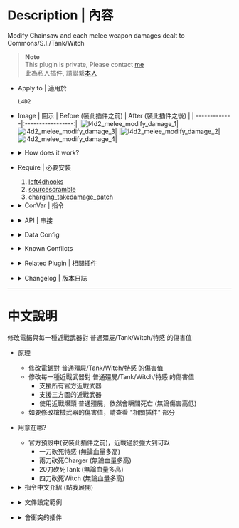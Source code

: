 # Description | 內容
Modify Chainsaw and each melee weapon damages dealt to Commons/S.I./Tank/Witch

> __Note__ <br/>
This plugin is private, Please contact [me](https://github.com/fbef0102/Game-Private_Plugin#私人插件列表-private-plugins-list)<br/>
此為私人插件, 請聯繫[本人](https://github.com/fbef0102/Game-Private_Plugin#私人插件列表-private-plugins-list)

* Apply to | 適用於
	```
	L4D2
	```

* Image | 圖示
    | Before (裝此插件之前)  			| After (裝此插件之後) |
    | -------------|:-----------------:|
    |![l4d2_melee_modify_damage_1](image/l4d2_melee_modify_damage_1.gif)|![l4d2_melee_modify_damage_3](image/l4d2_melee_modify_damage_3.gif)|
    |![l4d2_melee_modify_damage_2](image/l4d2_melee_modify_damage_2.gif)|![l4d2_melee_modify_damage_4](image/l4d2_melee_modify_damage_4.gif)|

* <details><summary>How does it work?</summary>

    * (Before) Melee weapons in l4d2 are too powerful
        * One-Melee kill Boomer/Jockey/Smoker/Hunter/Spitter (No matter health)
        * Two-Melee kill Charger (No matter health)
        * 20-Melee kill Tank (No matter health)
        * 4-Melee kill Witch (No matter health)
    * (After) Modify Chainsaw damages dealt to Commons/S.I./Tank/Witch
    * (After) Modify each melee damages dealt to Commons/S.I./Tank/Witch
        * Support All official melee weapon
        * Support custom melee weapon
        * A common zombie still instantly dies on a headshot by melee (No matter what damage).
    * To modify each gun weapons' damage, please check "Related Plugin" below
</details>

* Require | 必要安裝
    1. [left4dhooks](https://forums.alliedmods.net/showthread.php?t=321696)
    2. [sourcescramble](https://github.com/nosoop/SMExt-SourceScramble/releases)
    3. [charging_takedamage_patch](https://github.com/fbef0102/L4D1_2-Plugins/tree/master/charging_takedamage_patch)

* <details><summary>ConVar | 指令</summary>

    * cfg/sourcemod/l4d2_melee_modify_damage.cfg
        ```php
        // 0=Plugin off, 1=Plugin on. Modify Chainsaw and each melee weapon damages dealt to Commons/S.I./Tank/Witch
        // A common zombie still instantly dies on a headshot by melee.
        l4d2_melee_modify_damage_enable "1"

        // Set wounds only when the zombie is going to die.
        l4d2_melee_modify_damage_common_wound_dead "1"
        ```
</details>

* <details><summary>API | 串接</summary>

    ```php
    library name: l4d2_melee_modify_damage
    ```
</details>

* <details><summary>Data Config</summary>

    * Modify each melee damages dealt to Commons/S.I./Tank/Witch
    * [data/l4d2_melee_modify_damage.cfg](data/l4d2_melee_modify_damage.cfg)
        ```php
        "l4d2_melee_modify_damage"
        {
            "chainsaw"	//chainsaw
            {
                "Enable"		"1"     // Enable
                "Tank"			"100"   // modify damage to Tank
                "Witch"			"-1"    // modify damage to Witch, -1=Default damage
                "Common"		"100"   // modify damage to Commons
                "Smoker"		"100"   // modify damage to Smoker
                "Boomer"		"100"   // modify damage to Boomer
                "Hunter"		"100"   // modify damage to Hunter
                "Spitter"		"100"   // modify damage to Spitter
                "Jockey"		"100"   // modify damage to Jockey
                "Charger"		"100"   // modify damage to Charger
            }

            //Melee default settings
            "melee_default"
            {
                // 1=Enable, 0=Disable
                "Enable"		"1"
                
                // Meleee damage to Tank (-1: damage unchaged)
                "Tank"			"500"
                
                // Meleee damage to Witch (-1: damage unchaged)
                "Witch"			"250"
                
                // Meleee damage to Common Infected (-1: damage unchaged)
                "Common"		"250"
                
                // Meleee damage to Smoker (-1: damage unchaged)
                "Smoker"		"390.0" 
                
                // Meleee damage to Boomer (-1: damage unchaged)
                "Boomer"		"390"
                
                // Meleee damage to Tank (-1: damage unchaged)
                "Hunter"		"390"
                
                // Meleee damage to Spitter (-1: damage unchaged)
                "Spitter"		"390"
                
                // Meleee damage to Jockey (-1: damage unchaged)
                "Jockey"		"390"
                
                // Meleee damage to Charger (-1: damage unchaged)
                "Charger"		"390"
                
                // Meleee damage multi if hit head
                "HeadShot_multi"
                {
                    "Tank"			"2.0"
                    "Witch"			"2.0"
                    //"Common"		"2.0" //Doesn't work. A common zombie still instantly dies on a headshot by melee. (無效, 近戰爆頭殭屍依然瞬間死亡)
                    "Smoker"		"2.0"
                    "Boomer"		"2.0"
                    "Hunter"		"2.0"
                    "Spitter"		"2.0"
                    "Jockey"		"2.0"
                    "Charger"		"2.0"
                }
                
                // Meleee damage multi if hit Leg
                "Leg_multi"
                {
                    "Tank"			"1.0"
                    "Witch"			"1.0"
                    "Common"		"1.0"
                    "Smoker"		"0.5"
                    "Boomer"		"0.5"
                    "Hunter"		"0.5"
                    "Spitter"		"0.5"
                    "Jockey"		"0.5"
                    "Charger"		"0.5"
                }
            }

            // Add other melee weapon if you want
            ...
        }
        ```
</details>

* <details><summary>Known Conflicts</summary>
    
    If you don't use any of these plugins at all, no need to worry about conflicts.
    1. [Nerf Damage To Commons](https://forums.alliedmods.net/showthread.php?t=330085)
        * Disable nerf damage for melee weapon and Chainsaw
    2. [Common Infected Health - Damage Received](https://forums.alliedmods.net/showthread.php?t=332832)
        * Disable damage modify for melee weapon and Chainsaw
</details>

* <details><summary>Related Plugin | 相關插件</summary>

    1. [l4d2_gun_damage_modify](https://github.com/fbef0102/L4D1_2-Plugins/tree/master/l4d2_gun_damage_modify): Modify every weapon damage done to Tank, SI, Witch, Common in l4d2
        * 修改每一種槍械武器對普通殭屍/Tank/Witch/特感 的傷害倍率
    1. [l4d2_melee_durability](/L4D_插件/Real_Realism_真寫實模式/l4d2_melee_durability): Every melee weapons have durability, once run out durability, the melee weapon will be removed
        * 每個近戰武器都有耐久值，揮砍殭屍會消耗耐力，當耐久值耗盡時移除近戰武器
</details>

* <details><summary>Changelog | 版本日誌</summary>

    * v1.4 (2024-8-11)
        * Optimize Code
        * Update Gamedata

    * v1.3 (2024-8-6)
        * Optimize Code

    * v1.2 (2024-7-23)
        * Melee won't one-swing-kill hunter when poucing
        * Melee won't one-swing-kill jockey when leaping

    * v1.1 (2024-1-27)
        * Modify melee damage multiplier by HeadShot or Leg

    * v1.0 (2024-1-25)
        * Initial Release
</details>

- - - -
# 中文說明
修改電鋸與每一種近戰武器對 普通殭屍/Tank/Witch/特感 的傷害值

* 原理
    * 修改電鋸對 普通殭屍/Tank/Witch/特感 的傷害值
    * 修改每一種近戰武器對 普通殭屍/Tank/Witch/特感 的傷害值
        * 支援所有官方近戰武器
        * 支援三方圖的近戰武器
        * 使用近戰爆頭 普通殭屍，依然會瞬間死亡 (無論傷害高低)
    * 如要修改槍械武器的傷害值，請查看 "相關插件" 部分

* 用意在哪?
    * 官方預設中(安裝此插件之前)，近戰過於強大到可以
        * 一刀砍死特感 (無論血量多高)
        * 兩刀砍死Charger (無論血量多高)
        * 20刀砍死Tank (無論血量多高)
        * 四刀砍死Witch (無論血量多高)

* <details><summary>指令中文介紹 (點我展開)</summary>

    * cfg/sourcemod/l4d2_melee_modify_damage.cfg
        ```php
        // 0=關閉插件, 1=啟動插件.
        // 近戰爆頭 普通殭屍，依然會瞬間死亡
        l4d2_melee_modify_damage_enable "1"

        // 普通殭屍 1=確定死亡時才會有傷口, 0=每次被近戰或電鋸砍到會有傷口
        l4d2_melee_modify_damage_common_wound_dead "1"
        ```
</details>

* <details><summary>文件設定範例</summary>

    * 修改每一種近戰武器對 普通殭屍/Tank/Witch/特感 的傷害值
    * [data/l4d2_melee_modify_damage.cfg](data/l4d2_melee_modify_damage.cfg)
        ```php
        "l4d2_melee_modify_damage"
        {
            "chainsaw"	//電鋸
            {
                "Enable"		"1"     // 1=啟用修改
                "Tank"			"100"   // 對Tank造成的傷害值
                "Witch"			"-1"    // 對Witch造成的傷害值, 寫-1=預設傷害
                "Common"		"100"   // 對普通殭屍造成的傷害值
                "Smoker"		"100"   // 對Smoker造成的傷害值
                "Boomer"		"100"   // 對Boomer造成的傷害值
                "Hunter"		"100"   // 對Hunter造成的傷害值
                "Spitter"		"100"   // 對Spitter造成的傷害值
                "Jockey"		"100"   // 對Jockey造成的傷害值
                "Charger"		"100"   // 對Charger造成的傷害值
            }

            //近戰武器 預設數值
            "melee_default"
            {
                // 1=開, 0=關
                "Enable"		"1"
                
                // 近戰對Tank的傷害 (-1: 不修改)
                "Tank"			"500"
                
                // 近戰對Witch的傷害 (-1: 不修改)
                "Witch"			"250"
                
                // 近戰對普通殭屍的傷害 (-1: 不修改)
                "Common"		"250"
                
                // 近戰對Smoker的傷害 (-1: 不修改)
                "Smoker"		"390.0" 
                
                // 近戰對Boomer的傷害 (-1: 不修改)
                "Boomer"		"390"
                
                // 近戰對Tank的傷害 (-1: 不修改)
                "Hunter"		"390"
                
                // 近戰對Spitter的傷害 (-1: 不修改)
                "Spitter"		"390"
                
                // 近戰對Jockey的傷害 (-1: 不修改)
                "Jockey"		"390"
                
                // 近戰對Charger的傷害 (-1: 不修改)
                "Charger"		"390"
                
                // 擊中頭部的近戰傷害倍率
                "HeadShot_multi"
                {
                    "Tank"			"2.0"
                    "Witch"			"2.0"
                    //"Common"		"2.0" //無效, 近戰爆頭殭屍依然瞬間死亡
                    "Smoker"		"2.0"
                    "Boomer"		"2.0"
                    "Hunter"		"2.0"
                    "Spitter"		"2.0"
                    "Jockey"		"2.0"
                    "Charger"		"2.0"
                }
                
                // 擊中腿部的近戰傷害倍率
                "Leg_multi"
                {
                    "Tank"			"1.0"
                    "Witch"			"1.0"
                    "Common"		"1.0"
                    "Smoker"		"0.5"
                    "Boomer"		"0.5"
                    "Hunter"		"0.5"
                    "Spitter"		"0.5"
                    "Jockey"		"0.5"
                    "Charger"		"0.5"
                }
            }

            // 自行增加任何三方圖的近戰
            ..
        }
        ```
</details>

* <details><summary>會衝突的插件</summary>
    
    如果沒安裝以下插件就不需要擔心衝突
    1. [Nerf Damage To Commons](https://forums.alliedmods.net/showthread.php?t=330085)
        * 關閉此插件中的 "近戰與電鋸" 削弱傷害
    2. [Common Infected Health - Damage Received](https://forums.alliedmods.net/showthread.php?t=332832)
        * 關閉此插件中的 "近戰與電鋸" 對普通殭屍的傷害數值調整
</details>